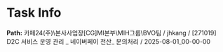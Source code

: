 # Task Info

**Path:** 카페24(주)\본사사업장\[CG]MI본부\MIH그룹\BVO팀 / jhkang / [271019] D2C 서비스 운영 관리 _ 네이버페이 전산_ 문의처리 / 2025-08-01_00-00-00

